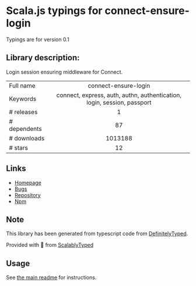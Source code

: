 
# Scala.js typings for connect-ensure-login

Typings are for version 0.1

## Library description:
Login session ensuring middleware for Connect.

|                    |                 |
| ------------------ | :-------------: |
| Full name          | connect-ensure-login |
| Keywords           | connect, express, auth, authn, authentication, login, session, passport |
| # releases         | 1 |
| # dependents       | 87 |
| # downloads        | 1013188 |
| # stars            | 12 |

## Links
- [Homepage](https://github.com/jaredhanson/connect-ensure-login#readme)
- [Bugs](http://github.com/jaredhanson/connect-ensure-login/issues)
- [Repository](https://github.com/jaredhanson/connect-ensure-login)
- [Npm](https://www.npmjs.com/package/connect-ensure-login)
    


## Note
This library has been generated from typescript code from [DefinitelyTyped](https://definitelytyped.org).

Provided with :purple_heart: from [ScalablyTyped](https://github.com/oyvindberg/ScalablyTyped)

## Usage
See [the main readme](../../readme.md) for instructions.


